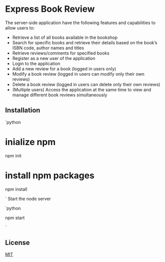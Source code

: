 # Express Book Review

The server-side application have the following features and capabilities to allow users to:
- Retrieve a list of all books available in the bookshop
- Search for specific books and retrieve their details based on the book’s ISBN code, author names and titles
- Retrieve reviews/comments for specified books
- Register as a new user of the application
- Login to the application
- Add a new review for a book (logged in users only)
- Modify a book review (logged in users can modify only their own reviews)
- Delete a book review (logged in users can delete only their own reviews)
- (Multiple users) Access the application at the same time to view and manage different book reviews simultaneously

## Installation

`python

# inialize npm
npm init

# install npm packages
npm install

`
Start the node server

`python

npm start

`
## License

[MIT](https://choosealicense.com/licenses/mit/)
